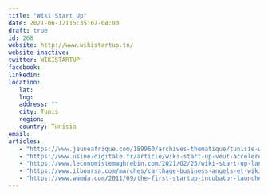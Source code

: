 ```yaml
---
title: "Wiki Start Up"
date: 2021-06-12T15:35:07-04:00
draft: true
id: 268
website: http://www.wikistartup.tn/
website-inactive: 
twitter: WIKISTARTUP
facebook: 
linkedin: 
location: 
   lat: 
   lng: 
   address: ""
   city: Tunis
   region: 
   country: Tunisia
email: 
articles:
   - "https://www.jeuneafrique.com/189960/archives-thematique/tunisie-wiki-start-up-incubateur-priv/"
   - "https://www.usine-digitale.fr/article/wiki-start-up-veut-accelerer-500-jeunes-pousses-chaque-annee-en-tunisie.N462793"
   - "https://www.leconomistemaghrebin.com/2021/02/25/wiki-start-up-lance-startup-nest-un-nouveau-programme-dincubation-specialise/"
   - "https://www.ilboursa.com/marches/carthage-business-angels-et-wiki-start-up-lancent-la-3eme-edition-de-startact_17698"
   - "https://www.wamda.com/2011/09/the-first-startup-incubator-launches-in-tunisia-wiki-start-up"
---
```


